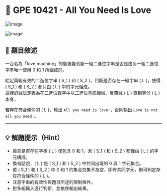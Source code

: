 # 💖 GPE 10421 - All You Need Is Love
![image](https://github.com/user-attachments/assets/eb9143b4-5fc1-4715-9ffc-77f0e4e62f02)

![image](https://github.com/user-attachments/assets/464f4067-a81b-4bde-af7c-8d11d54ed2ef)


## 📘 題目敘述

一台名為「love machine」的裝置能判斷一組二進位字串是否是由另一組二進位字串唯一使用 0 和 1 所組成的。

給定兩組有效的二進位字串 \( S_1 \) 和 \( S_2 \)，判斷是否存在一組字串 \( L \)，使得 \( S_1 \) 和 \( S_2 \) 都只由 \( L \) 中的字元組成。  
這裡的減法定義為在二進位數字中以二進位基底相減，反覆減 \( L \) 直到等於 \( L \) 本身。

若存在符合條件的 \( L \)，輸出 `All you need is love!`，否則輸出 `Love is not all you need!`。

---

## 💡 解題提示（Hint）

- 檢查是否存在字串 \( L \) 僅包含 0 和 1，且 \( S_1 \) 和 \( S_2 \) 都僅由 \( L \) 的字元構成。
- 換句話說，\( L \) 是 \( S_1 \) 和 \( S_2 \) 中共同出現的 0 與 1 字元集合。
- 若 \( S_1 \) 和 \( S_2 \) 中 0 和 1 的集合交集不為空，即有共同字元，則可判定存在符合條件的 \( L \)。
- 注意字串的有效性與題目所述的限制條件。
- 對多組輸入進行判斷，並依序輸出結果。

